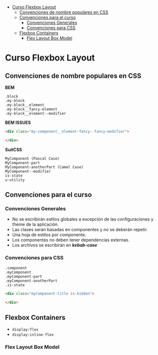 - [Curso Flexbox Layout](#curso-flexbox-layout)
  - [Convenciones de nombre populares en CSS](#convenciones-de-nombre-populares-en-css)
  - [Convenciones para el curso](#convenciones-para-el-curso)
    - [Convenciones Generales](#convenciones-generales)
    - [Convenciones para CSS](#convenciones-para-css)
  - [Flexbox Containers](#flexbox-containers)
    - [Flex Layout Box Model](#flex-layout-box-model)

# Curso Flexbox Layout

## Convenciones de nombre populares en CSS

**BEM**
```
.block
.my-block
.my-block__element
.my-block__fancy-element
.my-block__element--modifier
```

**BEM ISSUES**
```html
<div class="my-component__element-fancy--fancy-modifier">

</div>
```

**SuitCSS**
```
MyComponent (Pascal Case)
MyComponent-part
MyComponent-anotherPart (Camel Case)
MyComponent--modifier
is-state
u-utility
```

## Convenciones para el curso

### Convenciones Generales
* No se escribirán estilos globales a excepción
  de las configuraciones y theme de la aplicación.
* Las clases serán basadas en componentes y no se deberán
  repetir.
* Una hoja de estilos por componente.
* Los componentes no deben tener dependencias externas.
* Los archivos se escribirán en **_kebab-case_**

### Convenciones para CSS
```
.component
.myComponent
.myComponent-part
.myComponent-anotherPart
.is-state
```

```html
<div class="myComponent-title is-hidden">

</div>
```

## Flexbox Containers

* `display:flex`
* `display:inline-flex`

### Flex Layout Box Model